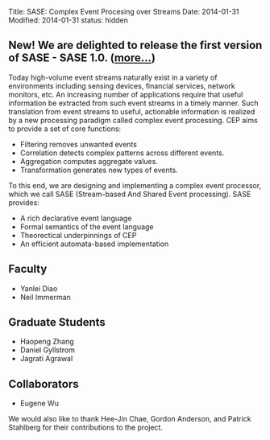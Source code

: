 Title: SASE: Complex Event Procesing over Streams
Date: 2014-01-31
Modified: 2014-01-31
status: hidden

New! We are delighted to release the first version of SASE - SASE 1.0. ([more...](http://avid.cs.umass.edu/sase/index.php?page=code)) 
-------------------------------------------------------------------------------

Today high-volume event streams naturally exist in a variety of environments
including sensing devices, financial services, network monitors, etc. An
increasing number of applications require that useful information be extracted
from such event streams in a timely manner. Such translation from event streams
to useful, actionable information is realized by a new processing paradigm
called complex event processing. CEP aims to provide a set of core functions:

* Filtering removes unwanted events
* Correlation detects complex patterns across different events.
* Aggregation computes aggregate values.
* Transformation generates new types of events.

To this end, we are designing and implementing a complex event processor, which we call SASE (Stream-based And Shared Event processing). SASE provides:

* A rich declarative event language
* Formal semantics of the event language
* Theorectical underpinnings of CEP
* An efficient automata-based implementation

Faculty
-------

* Yanlei Diao
* Neil Immerman

Graduate Students
-----------------

* Haopeng Zhang
* Daniel Gyllstrom
* Jagrati Agrawal

Collaborators
-------------

* Eugene Wu

We would also like to thank Hee-Jin Chae, Gordon Anderson, and Patrick
Stahlberg for their contributions to the project.

